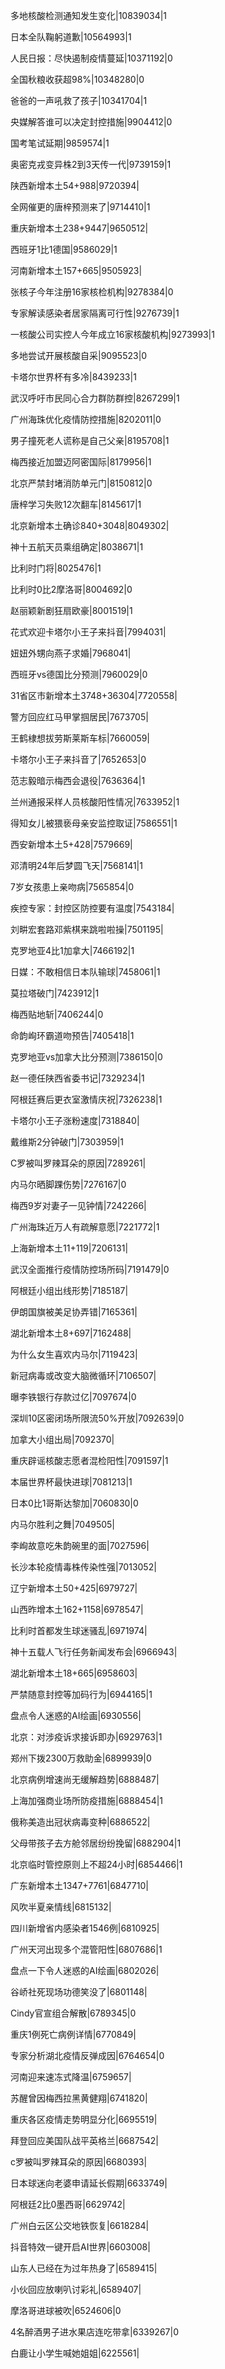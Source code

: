 多地核酸检测通知发生变化|10839034|1

日本全队鞠躬道歉|10564993|1

人民日报：尽快遏制疫情蔓延|10371192|0

全国秋粮收获超98%|10348280|0

爸爸的一声吼救了孩子|10341704|1

央媒解答谁可以决定封控措施|9904412|0

国考笔试延期|9859574|1

奥密克戎变异株2到3天传一代|9739159|1

陕西新增本土54+988|9720394|

全网催更的唐梓预测来了|9714410|1

重庆新增本土238+9447|9650512|

西班牙1比1德国|9586029|1

河南新增本土157+665|9505923|

张核子今年注册16家核检机构|9278384|0

专家解读感染者居家隔离可行性|9276739|1

一核酸公司实控人今年成立16家核酸机构|9273993|1

多地尝试开展核酸自采|9095523|0

卡塔尔世界杯有多冷|8439233|1

武汉呼吁市民同心合力群防群控|8267299|1

广州海珠优化疫情防控措施|8202011|0

男子撞死老人谎称是自己父亲|8195708|1

梅西接近加盟迈阿密国际|8179956|1

北京严禁封堵消防单元门|8150812|0

唐梓学习失败12次翻车|8145617|1

北京新增本土确诊840+3048|8049302|

神十五航天员乘组确定|8038671|1

比利时门将|8025476|1

比利时0比2摩洛哥|8004692|0

赵丽颖新剧狂扇欧豪|8001519|1

花式欢迎卡塔尔小王子来抖音|7994031|

妞妞外甥向燕子求婚|7968041|

西班牙vs德国比分预测|7960029|0

31省区市新增本土3748+36304|7720558|

警方回应红马甲掌掴居民|7673705|

王鹤棣想拔劳斯莱斯车标|7660059|

卡塔尔小王子来抖音了|7652653|0

范志毅暗示梅西会退役|7636364|1

兰州通报采样人员核酸阳性情况|7633952|1

得知女儿被猥亵母亲安监控取证|7586551|1

西安新增本土5+428|7579669|

邓清明24年后梦圆飞天|7568141|1

7岁女孩患上亲吻病|7565854|0

疾控专家：封控区防控要有温度|7543184|

刘畊宏套路邓紫棋来跳啦啦操|7501195|

克罗地亚4比1加拿大|7466192|1

日媒：不敢相信日本队输球|7458061|1

莫拉塔破门|7423912|1

梅西贴地斩|7406244|0

命韵峋环霸道吻预告|7405418|1

克罗地亚vs加拿大比分预测|7386150|0

赵一德任陕西省委书记|7329234|1

阿根廷赛后更衣室激情庆祝|7326238|1

卡塔尔小王子涨粉速度|7318840|

戴维斯2分钟破门|7303959|1

C罗被叫罗辣耳朵的原因|7289261|

内马尔晒脚踝伤势|7276167|0

梅西9岁对妻子一见钟情|7242266|

广州海珠近万人有疏解意愿|7221772|1

上海新增本土11+119|7206131|

武汉全面推行疫情防控场所码|7191479|0

阿根廷小组出线形势|7185187|

伊朗国旗被美足协弄错|7165361|

湖北新增本土8+697|7162488|

为什么女生喜欢内马尔|7119423|

新冠病毒或改变大脑微循环|7106507|

曝李铁银行存款过亿|7097674|0

深圳10区密闭场所限流50%开放|7092639|0

加拿大小组出局|7092370|

重庆辟谣核酸志愿者混检阳性|7091597|1

本届世界杯最快进球|7081213|1

日本0比1哥斯达黎加|7060830|0

内马尔胜利之舞|7049505|

李峋故意吃朱韵碗里的面|7027596|

长沙本轮疫情毒株传染性强|7013052|

辽宁新增本土50+425|6979727|

山西昨增本土162+1158|6978547|

比利时首都发生球迷骚乱|6971974|

神十五载人飞行任务新闻发布会|6966943|

湖北新增本土18+665|6958603|

严禁随意封控等加码行为|6944165|1

盘点令人迷惑的AI绘画|6930556|

北京：对涉疫诉求接诉即办|6929763|1

郑州下拨2300万救助金|6899939|0

北京病例增速尚无缓解趋势|6888487|

上海加强商业场所防疫措施|6888454|1

俄称美造出冠状病毒变种|6886522|

父母带孩子去方舱邻居纷纷挽留|6882904|1

北京临时管控原则上不超24小时|6854466|1

广东新增本土1347+7761|6847710|

风吹半夏亲情线|6815132|

四川新增省内感染者1546例|6810925|

广州天河出现多个混管阳性|6807686|1

盘点一下令人迷惑的AI绘画|6802026|

谷峤社死现场功德笑没了|6801148|

Cindy官宣组合解散|6789345|0

重庆1例死亡病例详情|6770849|

专家分析湖北疫情反弹成因|6764654|0

河南迎来速冻式降温|6759657|

苏醒曾因梅西拉黑黄健翔|6741820|

重庆各区疫情走势明显分化|6695519|

拜登回应美国队战平英格兰|6687542|

c罗被叫罗辣耳朵的原因|6680393|

日本球迷向老婆申请延长假期|6633749|

阿根廷2比0墨西哥|6629742|

广州白云区公交地铁恢复|6618284|

抖音特效一键开启AI世界|6603008|

山东人已经在为过年热身了|6589415|

小伙回应放喇叭讨彩礼|6589407|

摩洛哥进球被吹|6524606|0

4名醉酒男子进水果店连吃带拿|6339267|0

白鹿让小学生喊她姐姐|6225561|

